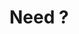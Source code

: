 <!-- .slide: data-background="url(images/slides/es/need.gif) no-repeat center" data-background-size="contain" -->

# Need ?